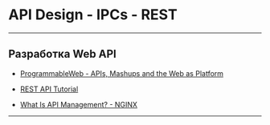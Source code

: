 # API Design - IPCs - REST

---

## Разработка Web API

* [ProgrammableWeb - APIs, Mashups and the Web as Platform](https://www.programmableweb.com/)

* [REST API Tutorial](https://www.restapitutorial.com/)

* [What Is API Management? - NGINX](https://www.nginx.com/blog/what-is-api-management/)

---
